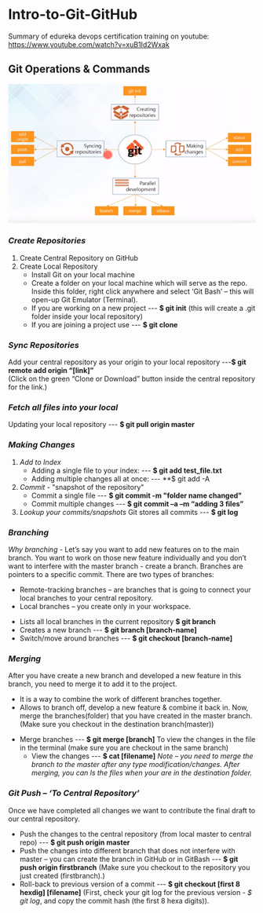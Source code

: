 # Intro-to-Git-GitHub
Summary of edureka devops certification training on youtube: https://www.youtube.com/watch?v=xuB1Id2Wxak
## Git Operations & Commands
![Git Operations and Commands](/images/git_pic1.png)
### *Create Repositories*
  1. Create Central Repository on GitHub
  2. Create Local Repository
     * Install Git on your local machine
     * Create a folder on your local machine which will serve as the repo. Inside this folder, right click anywhere and select ‘Git Bash’ –       this will open-up Git Emulator (Terminal).
     * If you are working on a new project --- **$ git init**
      (this will create a .git folder inside your local repository)
     * If you are joining a project use --- **$ git clone** 
### *Sync Repositories*
  Add your central repository as your origin to your local repository ---**$ git remote add origin “[link]”**  
  (Click on the green “Clone or Download” button inside the central repository for the link.)
### *Fetch all files into your local*
  Updating your local repository --- **$ git pull origin master**
### *Making Changes*
  1. *Add to Index*
     * Adding a single file to your index:  --- **$ git add test_file.txt**
     * Adding multiple changes all at once: --- **$ git add -A
  2. *Commit* - "snapshot of the repository"
     * Commit a single file --- **$ git commit -m "folder name changed"**
     * Commit multiple changes --- **$ git commit –a –m “adding 3 files”**
  3. *Lookup your commits/snapshots* 
     Git stores all commits --- **$ git log**

### *Branching*
  *Why branching* - Let’s say you want to add new features on to the main branch. You want to work on those new feature individually and you don’t want to interfere with the master branch - create a branch.
  Branches are pointers to a specific commit. There are two types of branches:
  - Remote-tracking branches – are branches that is  going to connect your local branches to your central repository.
  - Local branches – you create only in your workspace.
  * Lists all local branches in the current repository	**$ git branch**
  * Creates a new branch        --- **$ git branch [branch-name]**
  * Switch/move around branches --- **$ git checkout [branch-name]**
### *Merging*
After you have create a new branch and developed a new feature in this branch, you need to merge it to add it to the project.
  - It is a way to combine the work of different branches together.
  - Allows to branch off, develop a new feature & combine it back in.
Now, merge the branches(folder) that you have created in the master branch. (Make sure you checkout in the destination branch(master))
  * Merge branches  ---   **$ git merge [branch]**
To view the changes in the file in the terminal (make sure you are checkout in the same branch)
	* View the changes   ---  **$ cat [filename]**
*Note – you need to merge the branch to the master after any type modification/changes. After merging, you can ls the files when your are in the destination folder.*
### *Git Push – ‘To Central Repository’*
Once we have completed all changes we want to contribute the final draft to our central repository.
  * Push the changes to the central repository (from local master to central repo) ---	**$ git push origin master**
  * Push the changes into different branch that does not interfere with master – 
    you can create the branch in GitHub or in GitBash ---	**$ git push origin firstbranch**
    (Make sure you checkout to the repository you just created (firstbranch).)
  * Roll-back to previous version of a commit ---  **$ git checkout [first 8 hexdig] [filename]**
    (First, check your git log for the previous version - *$ git log*, and copy the commit hash (the first 8 hexa digits)).

